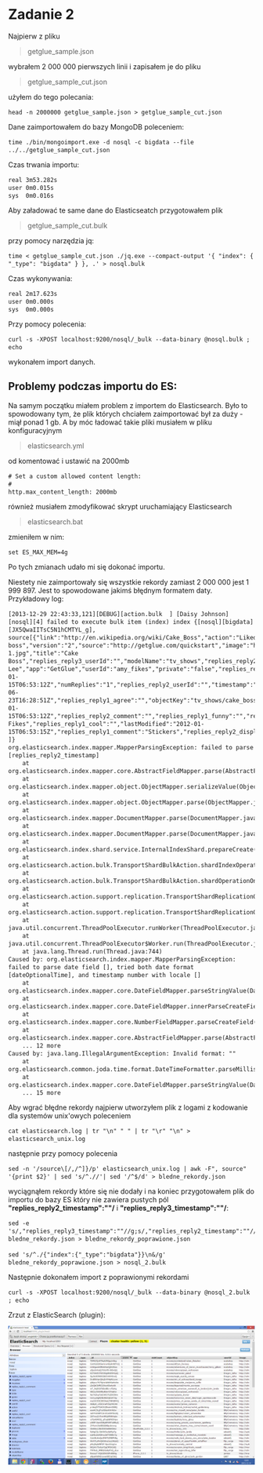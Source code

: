 # Zadanie 2 #

Najpierw z pliku

> getglue_sample.json

wybrałem 2 000 000 pierwszych linii i zapisałem je do pliku 

> getglue_sample\_cut.json

użyłem do tego polecania: 

    head -n 2000000 getglue_sample.json > getglue_sample_cut.json

Dane zaimportowałem do bazy MongoDB poleceniem:
    
    time ./bin/mongoimport.exe -d nosql -c bigdata --file ../../getglue_sample_cut.json

Czas trwania importu:

    real 3m53.282s
    user 0m0.015s
    sys  0m0.016s


Aby załadować te same dane do Elasticseatch przygotowałem plik 

> getglue_sample\_cut.bulk

przy pomocy narzędzia jq:

    time < getglue_sample_cut.json ./jq.exe --compact-output '{ "index": { "_type": "bigdata" } }, .' > nosql.bulk

Czas wykonywania:

    real 2m17.623s
    user 0m0.000s
    sys  0m0.000s


Przy pomocy polecenia:

    curl -s -XPOST localhost:9200/nosql/_bulk --data-binary @nosql.bulk ; echo

wykonałem import danych.

## Problemy podczas importu do ES: ##

Na samym początku miałem problem z importem do Elasticsearch. Było to spowodowany tym, że plik których chciałem zaimportować był za duży - miął ponad 1 gb. A by móc ładować takie pliki musiałem w pliku konfiguracyjnym

> elasticsearch.yml

od komentować i ustawić na 2000mb

    # Set a custom allowed content length:
    #
    http.max_content_length: 2000mb

również musiałem zmodyfikować skrypt uruchamiający Elasticsearch

> elasticsearch.bat

zmieniłem w nim:

    set ES_MAX_MEM=4g

Po tych zmianach udało mi się dokonać importu.

Niestety nie zaimportowały się wszystkie rekordy zamiast 2 000 000 jest 1 999 897. Jest to spowodowane jakimś błędnym formatem daty. Przykładowy log:

    [2013-12-29 22:43:33,121][DEBUG][action.bulk  ] [Daisy Johnson] [nosql][4] failed to execute bulk item (index) index {[nosql][bigdata][JX5QwaIITsC5N1hCMTYL_g], source[{"link":"http://en.wikipedia.org/wiki/Cake_Boss","action":"Liked","lctitle":"cake boss","version":"2","source":"http://getglue.com/quickstart","image":"http://thetvdb.com/banners/posters/107671-1.jpg","title":"Cake Boss","replies_reply3_userId":"","modelName":"tv_shows","replies_reply2_timestamp":"","replies_reply3_timestamp":"","comment":"","hideVisits":"false","replies_reply1_displayName":"Dominic Lee","app":"GetGlue","userId":"amy_fikes","private":"false","replies_reply3_comment":"","replies_reply1_userId":"dominic_lee","replies_reply1_timestamp":"2012-01-15T06:53:12Z","numReplies":"1","replies_reply2_userId":"","timestamp":"2011-06-23T16:28:51Z","replies_reply1_agree":"","objectKey":"tv_shows/cake_boss","visitCount":"1","replyKey":"dominic_lee/2012-01-15T06:53:12Z","replies_reply2_comment":"","replies_reply1_funny":"","replies_reply3_displayName":"","displayName":"Amy Fikes","replies_reply1_cool":"","lastModified":"2012-01-15T06:53:15Z","replies_reply1_comment":"Stickers","replies_reply2_displayName":""}
    ]}
    org.elasticsearch.index.mapper.MapperParsingException: failed to parse [replies_reply2_timestamp]
    	at org.elasticsearch.index.mapper.core.AbstractFieldMapper.parse(AbstractFieldMapper.java:401)
    	at org.elasticsearch.index.mapper.object.ObjectMapper.serializeValue(ObjectMapper.java:613)
    	at org.elasticsearch.index.mapper.object.ObjectMapper.parse(ObjectMapper.java:466)
    	at org.elasticsearch.index.mapper.DocumentMapper.parse(DocumentMapper.java:516)
    	at org.elasticsearch.index.mapper.DocumentMapper.parse(DocumentMapper.java:460)
    	at org.elasticsearch.index.shard.service.InternalIndexShard.prepareCreate(InternalIndexShard.java:353)
    	at org.elasticsearch.action.bulk.TransportShardBulkAction.shardIndexOperation(TransportShardBulkAction.java:402)
    	at org.elasticsearch.action.bulk.TransportShardBulkAction.shardOperationOnPrimary(TransportShardBulkAction.java:156)
    	at org.elasticsearch.action.support.replication.TransportShardReplicationOperationAction$AsyncShardOperationAction.performOnPrimary(TransportShardReplicationOperationAction.java:556)
    	at org.elasticsearch.action.support.replication.TransportShardReplicationOperationAction$AsyncShardOperationAction$1.run(TransportShardReplicationOperationAction.java:426)
    	at java.util.concurrent.ThreadPoolExecutor.runWorker(ThreadPoolExecutor.java:1145)
    	at java.util.concurrent.ThreadPoolExecutor$Worker.run(ThreadPoolExecutor.java:615)
    	at java.lang.Thread.run(Thread.java:744)
    Caused by: org.elasticsearch.index.mapper.MapperParsingException: failed to parse date field [], tried both date format [dateOptionalTime], and timestamp number with locale []
    	at org.elasticsearch.index.mapper.core.DateFieldMapper.parseStringValue(DateFieldMapper.java:487)
    	at org.elasticsearch.index.mapper.core.DateFieldMapper.innerParseCreateField(DateFieldMapper.java:424)
    	at org.elasticsearch.index.mapper.core.NumberFieldMapper.parseCreateField(NumberFieldMapper.java:194)
    	at org.elasticsearch.index.mapper.core.AbstractFieldMapper.parse(AbstractFieldMapper.java:390)
    	... 12 more
    Caused by: java.lang.IllegalArgumentException: Invalid format: ""
    	at org.elasticsearch.common.joda.time.format.DateTimeFormatter.parseMillis(DateTimeFormatter.java:754)
    	at org.elasticsearch.index.mapper.core.DateFieldMapper.parseStringValue(DateFieldMapper.java:481)
    	... 15 more


Aby wgrać błędne rekordy najpierw utworzyłem plik z logami z kodowanie dla systemów unix'owych poleceniem

    cat elasticsearch.log | tr "\n" " " | tr "\r" "\n" > elasticsearch_unix.log

następnie przy pomocy polecenia

    sed -n '/source\[/,/^]}/p' elasticsearch_unix.log | awk -F", source" '{print $2}' | sed 's/^.//'| sed '/^$/d' > bledne_rekordy.json

wyciągnąłem rekordy które się nie dodały i na koniec przygotowałem plik do importu do bazy ES który nie zawiera pustych pól **"replies_reply2_timestamp":""/** i **"replies_reply3_timestamp":""/**:

    sed -e 's/,"replies_reply3_timestamp":""//g;s/,"replies_reply2_timestamp":""//g' bledne_rekordy.json > bledne_rekordy_poprawione.json
    
    sed 's/^./{"index":{"_type":"bigdata"}}\n&/g' bledne_rekordy_poprawione.json > nosql_2.bulk

Następnie dokonałem import z poprawionymi rekordami

    curl -s -XPOST localhost:9200/nosql/_bulk --data-binary @nosql_2.bulk ; echo


Zrzut z ElasticSearch (plugin):

![zrzu](../../images/progaszewski/es.png)

